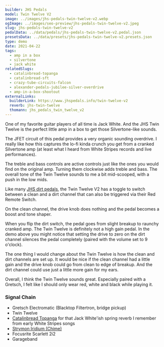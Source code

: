 ```yaml
---
builder: JHS Pedals
model: Twin Twelve V2
image: ../images/jhs-pedals-twin-twelve-v2.webp
ogImage: ../images/seo-preview/jhs-pedals-twin-twelve-v2.jpeg
slug: jhs-pedals-twin-twelve-v2
pedalData: ../data/pedals/jhs-pedals-twin-twelve-v2.pedal.json
presetsData: ../data/presets/jhs-pedals-twin-twelve-v2.presets.json
type: demo
date: 2021-04-22
tags:
  - amp in a box
  - silvertone
  - jack white
relatedSlugs:
  - catalinbread-topanga
  - catalinbread-sft
  - crazy-tube-circuits-falcon
  - alexander-pedals-jubilee-silver-overdrive
  - amp-in-a-box-shootout
externalLinks:
  builderLink: https://www.jhspedals.info/twin-twelve-v2
  reverb: jhs-twin-twelve
  thomann: jhs_pedals_twin_twelve_v2
---
```


One of my favorite guitar players of all time is Jack White. And the JHS Twin Twelve is the perfect little amp in a box to get those Silvertone-like sounds.

The JFET circuit of this pedal provides a very organic sounding overdrive. I really like how this captures the lo-fi kinda crunch you get from a cranked Silvertone amp (at least what I heard from White Stripes records and live performances).

The treble and bass controls are active controls just like the ones you would find on the original amp. Turning them clockwise adds treble and bass. The overall tone of the Twin Twelve sounds to me a bit mid-scooped, with a push in the low mids.

Like many [JHS dirt pedals](/demos/jhs-morning-glory-v4), the Twin Twelve V2 has a toggle to switch between a clean and a dirt channel that can also be triggered via their Red Remote Switch.

On the clean channel, the drive knob does nothing and the pedal becomes a boost and tone shaper.

When you flip the dirt switch, the pedal goes from slight breakup to raunchy cranked amp. The Twin Twelve is definitely not a high gain pedal. In the demo above you might notice that setting the drive to zero on the dirt channel silences the pedal completely (paired with the volume set to 9 o'clock).

The one thing I would change about the Twin Twelve is how the clean and dirt channels are set up. It would be nice if the clean channel had a little gain and the drive knob could go from clean to edge of breakup. And the dirt channel could use just a little more gain for my ears.

Overall, I think the Twin Twelve sounds great. Especially paired with a Gretsch, I felt like I should only wear red, white and black while playing it.

### Signal Chain

- Gretsch Electromatic (Blacktop Filtertron, bridge pickup)
- Twin Twelve
- [Catalinbread Topanga](/demos/catalinbread-topanga) for that Jack White'ish spring reverb I remember from early White Stripes songs
- [Strymon Iridium (Chime)](/demos/strymon-iridium)
- Focusrite Scarlett 2i2
- Garageband
